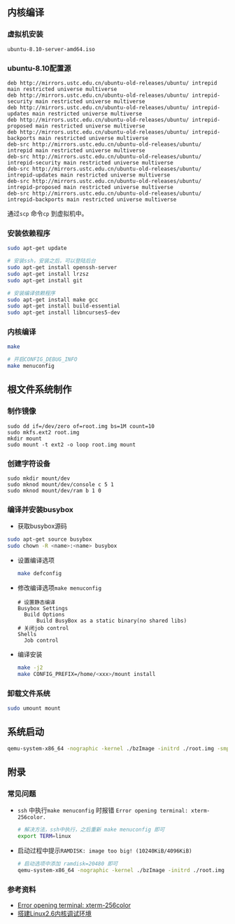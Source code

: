 ## 内核编译

### 虚拟机安装

`ubuntu-8.10-server-amd64.iso`

### ubuntu-8.10配置源

```
deb http://mirrors.ustc.edu.cn/ubuntu-old-releases/ubuntu/ intrepid main restricted universe multiverse
deb http://mirrors.ustc.edu.cn/ubuntu-old-releases/ubuntu/ intrepid-security main restricted universe multiverse
deb http://mirrors.ustc.edu.cn/ubuntu-old-releases/ubuntu/ intrepid-updates main restricted universe multiverse
deb http://mirrors.ustc.edu.cn/ubuntu-old-releases/ubuntu/ intrepid-proposed main restricted universe multiverse
deb http://mirrors.ustc.edu.cn/ubuntu-old-releases/ubuntu/ intrepid-backports main restricted universe multiverse
deb-src http://mirrors.ustc.edu.cn/ubuntu-old-releases/ubuntu/ intrepid main restricted universe multiverse
deb-src http://mirrors.ustc.edu.cn/ubuntu-old-releases/ubuntu/ intrepid-security main restricted universe multiverse
deb-src http://mirrors.ustc.edu.cn/ubuntu-old-releases/ubuntu/ intrepid-updates main restricted universe multiverse
deb-src http://mirrors.ustc.edu.cn/ubuntu-old-releases/ubuntu/ intrepid-proposed main restricted universe multiverse
deb-src http://mirrors.ustc.edu.cn/ubuntu-old-releases/ubuntu/ intrepid-backports main restricted universe multiverse
```

通过`scp` 命令`cp` 到虚拟机中。

### 安装依赖程序

```bash
sudo apt-get update

# 安装ssh，安装之后，可以登陆后台
sudo apt-get install openssh-server
sudo apt-get install lrzsz
sudo apt-get install git

# 安装编译依赖程序
sudo apt-get install make gcc
sudo apt-get install build-essential
sudo apt-get install libncurses5-dev
```

### 内核编译

```bash
make

# 开启CONFIG_DEBUG_INFO
make menuconfig
```



## 根文件系统制作

### 制作镜像

```
sudo dd if=/dev/zero of=root.img bs=1M count=10
sudo mkfs.ext2 root.img
mkdir mount
sudo mount -t ext2 -o loop root.img mount
```

### 创建字符设备

```
sudo mkdir mount/dev
sudo mknod mount/dev/console c 5 1
sudo mknod mount/dev/ram b 1 0
```

### 编译并安装busybox

* 获取busybox源码

```bash
sudo apt-get source busybox
sudo chown -R <name>:<name> busybox
```

* 设置编译选项

  ```bash
  make defconfig
  ```

* 修改编译选项`make menuconfig`

  ```
  # 设置静态编译
  Busybox Settings
  	Build Options
  		Build BusyBox as a static binary(no shared libs)
  # 关闭job control
  Shells
  	Job control
  ```

* 编译安装

  ```bash
  make -j2
  make CONFIG_PREFIX=/home/<xxx>/mount install
  ```

### 卸载文件系统

```bash
sudo umount mount
```



## 系统启动

```bash
qemu-system-x86_64 -nographic -kernel ./bzImage -initrd ./root.img -smp 2 -append "root=/dev/ram init=/bin/sh ramdisk=20480 console=ttyS0"
```



## 附录

### 常见问题

* `ssh` 中执行`make menuconfig`  时报错 `Error opening terminal: xterm-256color.`

  ```bash
  # 解决方法，ssh中执行，之后重新 make menuconfig 即可
  export TERM=linux
  ```

* 启动过程中提示`RAMDISK: image too big! (10240KiB/4096KiB)`

  ```bash
  # 启动选项中添加 ramdisk=20480 即可
  qemu-system-x86_64 -nographic -kernel ./bzImage -initrd ./root.img -append "root=/dev/ram init=/bin/sh ramdisk=20480 console=ttyS0"
  ```



### 参考资料

* [Error opening terminal: xterm-256color](https://stackoverflow.com/questions/6788402/error-opening-terminal-xterm-256color)
* [搭建Linux2.6内核调试环境](https://www.jianshu.com/p/a12c89a4f409)


